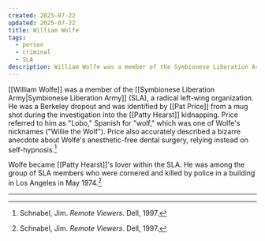 ```yaml
---
created: 2025-07-22
updated: 2025-07-22
title: William Wolfe
tags:
  - person
  - criminal
  - SLA
description: William Wolfe was a member of the Symbionese Liberation Army (SLA) and a key figure in the Patty Hearst kidnapping.
---
```


[[William Wolfe]] was a member of the [[Symbionese Liberation Army|Symbionese Liberation Army]] (SLA), a radical left-wing organization. He was a Berkeley dropout and was identified by [[Pat Price]] from a mug shot during the investigation into the [[Patty Hearst]] kidnapping. Price referred to him as "Lobo," Spanish for "wolf," which was one of Wolfe's nicknames ("Willie the Wolf"). Price also accurately described a bizarre anecdote about Wolfe's anesthetic-free dental surgery, relying instead on self-hypnosis.[^1]

Wolfe became [[Patty Hearst]]'s lover within the SLA. He was among the group of SLA members who were cornered and killed by police in a building in Los Angeles in May 1974.[^1]

---

[^1]: Schnabel, Jim. *Remote Viewers*. Dell, 1997.